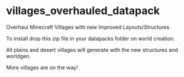 # villages_overhauled_datapack
Overhaul Minecraft Villages with new Improved Layouts/Structures

To install drop this zip file in your datapacks folder on world creation.

All plains and desert villages will generate with the new structures and worldgen.

More villages are on the way!
